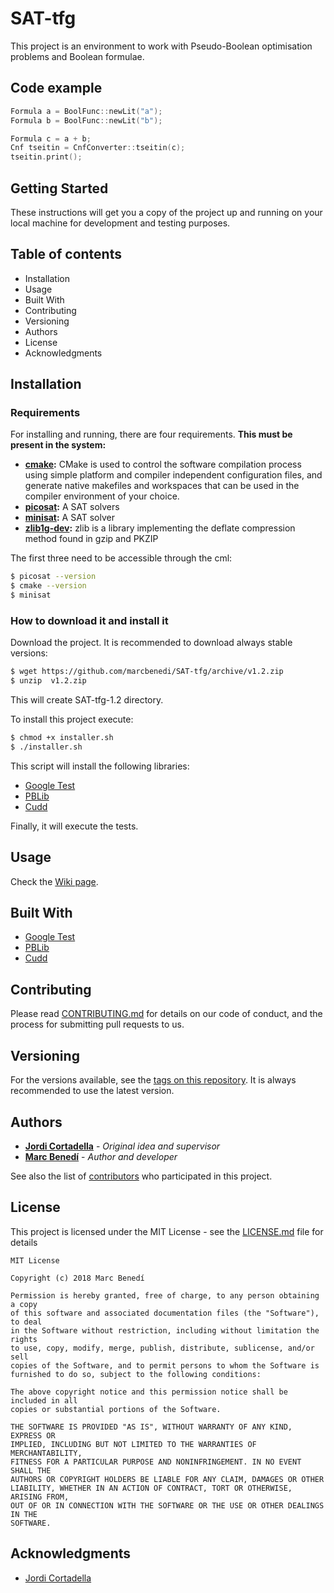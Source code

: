 # SAT-tfg

This project is an environment to work with Pseudo-Boolean optimisation problems and Boolean formulae.

## Code example
```cpp
Formula a = BoolFunc::newLit("a");
Formula b = BoolFunc::newLit("b");

Formula c = a + b;
Cnf tseitin = CnfConverter::tseitin(c);
tseitin.print();
```

## Getting Started

These instructions will get you a copy of the project up and running on your local machine for development and testing purposes.

## Table of contents
* Installation
* Usage
* Built With
* Contributing
* Versioning
* Authors
* License
* Acknowledgments

## Installation

### Requirements

For installing and running, there are four requirements. **This must be present in the system:**
* **[cmake](https://cmake.org/install/):**  CMake is used to control the software compilation process using simple platform and compiler independent configuration files, and generate native makefiles and workspaces that can be used in the compiler environment of your choice.
* **[picosat](http://fmv.jku.at/picosat/):** A SAT solvers
* **[minisat](http://minisat.se/):** A SAT solver
* **[zlib1g-dev](https://packages.debian.org/search?keywords=zlib1g-dev):** zlib is a library implementing the deflate compression method found in gzip and PKZIP

The first three need to be accessible through the cml:
```sh
$ picosat --version
$ cmake --version
$ minisat
```

### How to download it and install it

Download the project.
It is recommended to download always stable versions:
```sh
$ wget https://github.com/marcbenedi/SAT-tfg/archive/v1.2.zip
$ unzip  v1.2.zip
```
This will create SAT-tfg-1.2 directory.

To install this project execute:
```sh
$ chmod +x installer.sh
$ ./installer.sh
```
This script will install the following libraries:
* [Google Test](https://github.com/google/googletest)
* [PBLib](http://tools.computational-logic.org/content/pblib.php)
* [Cudd](https://github.com/ivmai/cudd)

Finally, it will execute the tests.

## Usage

Check the [Wiki page](https://github.com/marcbenedi/SAT-tfg/wiki).


## Built With

* [Google Test](https://github.com/google/googletest)
* [PBLib](http://tools.computational-logic.org/content/pblib.php)
* [Cudd](https://github.com/ivmai/cudd)

## Contributing

Please read [CONTRIBUTING.md](https://gist.github.com/PurpleBooth/b24679402957c63ec426) for details on our code of conduct, and the process for submitting pull requests to us.

## Versioning

For the versions available, see the [tags on this repository](https://github.com/marcbenedi/SAT-tfg/tags).
It is always recommended to use the latest version.

## Authors
* **[Jordi Cortadella](https://www.cs.upc.edu/~jordicf/)** - *Original idea and supervisor*
* **[Marc Benedí](http://marcb.pro/)** - *Author and developer*

See also the list of [contributors](https://github.com/marcbenedi/SAT-tfg/contributors) who participated in this project.

## License

This project is licensed under the MIT License - see the [LICENSE.md](LICENSE.md) file for details

```
MIT License

Copyright (c) 2018 Marc Benedí

Permission is hereby granted, free of charge, to any person obtaining a copy
of this software and associated documentation files (the "Software"), to deal
in the Software without restriction, including without limitation the rights
to use, copy, modify, merge, publish, distribute, sublicense, and/or sell
copies of the Software, and to permit persons to whom the Software is
furnished to do so, subject to the following conditions:

The above copyright notice and this permission notice shall be included in all
copies or substantial portions of the Software.

THE SOFTWARE IS PROVIDED "AS IS", WITHOUT WARRANTY OF ANY KIND, EXPRESS OR
IMPLIED, INCLUDING BUT NOT LIMITED TO THE WARRANTIES OF MERCHANTABILITY,
FITNESS FOR A PARTICULAR PURPOSE AND NONINFRINGEMENT. IN NO EVENT SHALL THE
AUTHORS OR COPYRIGHT HOLDERS BE LIABLE FOR ANY CLAIM, DAMAGES OR OTHER
LIABILITY, WHETHER IN AN ACTION OF CONTRACT, TORT OR OTHERWISE, ARISING FROM,
OUT OF OR IN CONNECTION WITH THE SOFTWARE OR THE USE OR OTHER DEALINGS IN THE
SOFTWARE.
```
## Acknowledgments

* [Jordi Cortadella](https://www.cs.upc.edu/~jordicf/)
